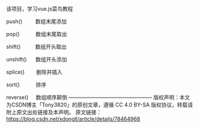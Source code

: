 该项目，学习vue.js菜鸟教程

push()         数组末尾添加

pop()           数组末尾取出

shift()          数组开头取出

unshift()      数组开头添加

splice()        删除并插入

sort()           排序

reverse()     数组顺序颠倒
————————————————
版权声明：本文为CSDN博主「Tony3820」的原创文章，遵循 CC 4.0 BY-SA 版权协议，转载请附上原文出处链接及本声明。
原文链接：https://blog.csdn.net/xdongll/article/details/78464968